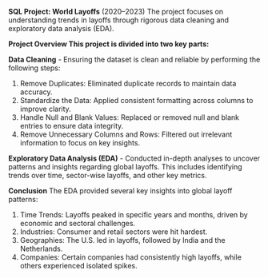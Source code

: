 ****SQL Project: World Layoffs**** (2020–2023)
The project focuses on understanding trends in layoffs through rigorous data cleaning and exploratory data analysis (EDA).

**Project Overview This project is divided into two key parts:**

**Data Cleaning** - Ensuring the dataset is clean and reliable by performing the following steps:

1. Remove Duplicates: Eliminated duplicate records to maintain data accuracy.
2. Standardize the Data: Applied consistent formatting across columns to improve clarity.
3. Handle Null and Blank Values: Replaced or removed null and blank entries to ensure data integrity.
4. Remove Unnecessary Columns and Rows: Filtered out irrelevant information to focus on key insights.

**Exploratory Data Analysis (EDA)** - Conducted in-depth analyses to uncover patterns and insights regarding global layoffs. This includes identifying trends over time, sector-wise layoffs, and other key metrics.

**Conclusion**
The EDA provided several key insights into global layoff patterns:

1. Time Trends: Layoffs peaked in specific years and months, driven by economic and sectoral challenges.
2. Industries: Consumer and retail sectors were hit hardest.
3. Geographies: The U.S. led in layoffs, followed by India and the Netherlands.
4. Companies: Certain companies had consistently high layoffs, while others experienced isolated spikes.
